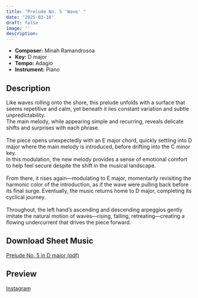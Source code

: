 ```yaml
---
title: "Prelude No. 5 'Wave' "
date: '2025-03-10'
draft: false
image: ''
description:
---
```


- **Composer:** Minah Ramandrosoa
- **Key:** D major
- **Tempo:** Adagio
- **Instrument:** Piano

<!--more-->

## Description

Like waves rolling onto the shore, this prelude unfolds with a surface that seems repetitive and calm, yet beneath it lies constant variation and subtle unpredictability. <br>
The main melody, while appearing simple and recurring, reveals delicate shifts and surprises with each phrase. <br>
<br>
 The piece opens unexpectedly with an E major chord, quickly settling into D major where the main melody is introduced, before drifting into the C minor key. <br>
 In this modulation, the new melody provides a sense of emotional comfort to help feel secure despite the shift in the musical landscape. <br>
 <br>
 From there, it rises again—modulating to E major, momentarily revisiting the harmonic color of the introduction, as if the wave were pulling back before its final surge. Eventually, the music returns home to D major, completing its cyclical journey. <br>
 <br>
 Throughout, the left hand’s ascending and descending arpeggios gently imitate the natural motion of waves—rising, falling, retreating—creating a flowing undercurrent that drives the piece forward. 

 ## Download Sheet Music 

 [Prelude No. 5 in D major (pdf)](/pdfs/Prelude%20No.5%20in%20Dmajor.pdf)

 ## Preview 
 
[Instagram](https://www.instagram.com/p/DHBYvo7CjLq/)